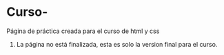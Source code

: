 # Curso-
Página de práctica creada para el curso de html y css
01. La página no está finalizada, esta es solo la version final para el curso.
